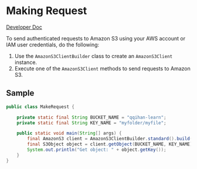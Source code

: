 # Making Request
[Developer Doc](https://docs.aws.amazon.com/AmazonS3/latest/dev/AuthUsingAcctOrUserCredJava.html)

To send authenticated requests to Amazon S3 using your AWS account or IAM user credentials, do the following:
1. Use the `AmazonS3ClientBuilder` class to create an `AmazonS3Client` instance.
2. Execute one of the `AmazonS3Client` methods to send requests to Amazon S3.

## Sample
```java
public class MakeRequest {

    private static final String BUCKET_NAME = "qqihan-learn";
    private static final String KEY_NAME = "myfolder/myfile";

    public static void main(String[] args) {
        final AmazonS3 client = AmazonS3ClientBuilder.standard().build();
        final S3Object object = client.getObject(BUCKET_NAME, KEY_NAME);
        System.out.println("Get object: " + object.getKey());
    }
}
```
